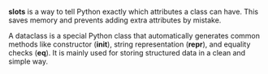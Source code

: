 __slots__ is a way to tell Python exactly which attributes a class can have. This saves memory and prevents adding extra attributes by mistake.

A dataclass is a special Python class that automatically generates common methods like constructor (__init__), string representation (__repr__), and equality checks (__eq__). It is mainly used for storing structured data in a clean and simple way.
